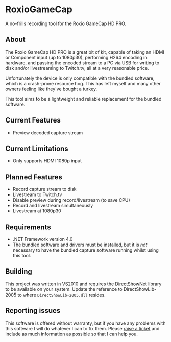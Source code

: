 RoxioGameCap
============

A no-frills recording tool for the Roxio GameCap HD PRO.

About
-----

The Roxio GameCap HD PRO is a great bit of kit, capable of taking an HDMI or Component input (up to 1080p30), performing H264 encoding in hardware, and passing the encoded stream to a PC via USB for writing to disk and/or livestreaming to Twitch.tv, all at a very reasonable price.

Unfortunately the device is only compatible with the bundled software, which is a crash-prone resource hog. This has left myself and many other owners feeling like they've bought a turkey.

This tool aims to be a lightweight and reliable replacement for the bundled software.

Current Features
----------------

- Preview decoded capture stream

Current Limitations
-------------------

- Only supports HDMI 1080p input

Planned Features
----------------

- Record capture stream to disk
- Livestream to Twitch.tv
- Disable preview during record/livestream (to save CPU)
- Record and livestream simultaneously
- Livestream at 1080p30

Requirements
------------

- .NET Framework version 4.0
- The bundled software and drivers must be installed, but it is *not* necessary to have the bundled capture software running whilst using this tool.

Building
--------

This project was written in VS2010 and requires the [DirectShowNet](http://directshownet.sourceforge.net/) library to be available on your system. Update the reference to DirectShowLib-2005 to where `DirectShowLib-2005.dll` resides.

Reporting issues
----------------

This software is offered without warranty, but if you have any problems with this software I will do whatever I can to fix them. Please [raise a ticket](https://github.com/warrenseymour/RoxioGameCap/issues) and include as much information as possible so that I can help you.
